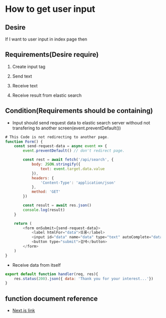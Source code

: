 # How to get user input

## Desire

If I want to user input in index page then

## Requirements(Desire require)

1. Create input tag

2. Send text

3. Receive text

4. Receive result from elastic search

## Condition(Requirements should be containing)

- Input should send request data to elastic search server withoud not transfering to another screen(event.preventDefault())

```javascript
# This Code is not redirecting to another page.
function Form() {
    const send-request-data = async event => {
        event.preventDefault() // don't redirect page.

        const rest = await fetch('/api/search', {
            body: JSON.stringify({
                text: event.target.data.value
            }),
            headers: {
                'Content-Type': 'application/json'
            },
            method: 'GET'
        })

        const result = await res.json()
        console.log(result)
    }

    return (
        <form onSubmit={send-request-data}>
            <label htmlFor="data">또롱</label>
            <input id="data" name="data" type="text" autoComplete="data" required />
            <button type="submit">검색</button>
        </form>
    )
}
```

- Receive data from itself

```javascript
export default function handler(req, res){
    res.status(200).json({ data: 'Thank you for your interest...'})
}
```

## function document reference 

- [Next.js link](https://nextjs.org/blog/forms)